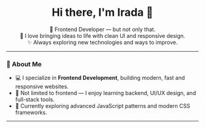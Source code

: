 <h1 align="center">Hi there, I'm Irada 👋</h1>

<p align="center">
  🌟 Frontend Developer — but not only that.<br>
  🎨 I love bringing ideas to life with clean UI and responsive design.<br>
  ✨ Always exploring new technologies and ways to improve.
</p>

---

### 🚀 About Me
- 💻 I specialize in **Frontend Development**, building modern, fast and responsive websites.
- 🔭 Not limited to frontend — I enjoy learning backend, UI/UX design, and full-stack tools.
- 🌱 Currently exploring advanced JavaScript patterns and modern CSS frameworks.

---

